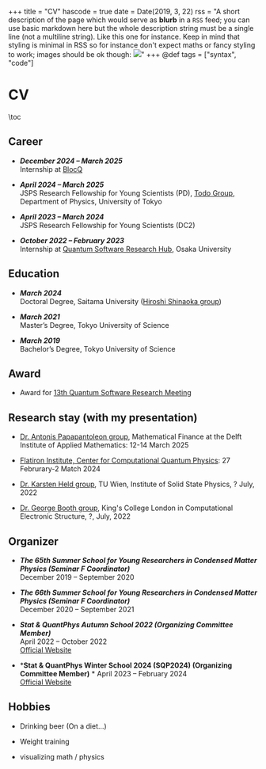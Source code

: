 +++
title = "CV"
hascode = true
date = Date(2019, 3, 22)
rss = "A short description of the page which would serve as **blurb** in a `RSS` feed; you can use basic markdown here but the whole description string must be a single line (not a multiline string). Like this one for instance. Keep in mind that styling is minimal in RSS so for instance don't expect maths or fancy styling to work; images should be ok though: ![](https://upload.wikimedia.org/wikipedia/en/3/32/Rick_and_Morty_opening_credits.jpeg)"
+++
@def tags = ["syntax", "code"]

# CV

\toc

## Career 
- ***December 2024 – March 2025***  
  Internship at [BlocQ](https://www.blocqinc.com/)

- ***April 2024 – March 2025***  
  JSPS Research Fellowship for Young Scientists (PD), [Todo Group](https://exa.phys.s.u-tokyo.ac.jp/ja), Department of Physics, University of Tokyo

- ***April 2023 – March 2024***  
  JSPS Research Fellowship for Young Scientists (DC2)

- ***October 2022 – February 2023***  
  Internship at [Quantum Software Research Hub](https://qsrh.jp/seminar/), Osaka University

## Education

- ***March 2024***  
  Doctoral Degree, Saitama University ([Hiroshi Shinaoka group](https://shinaoka.sakura.ne.jp))

- ***March 2021***  
  Master’s Degree, Tokyo University of Science

- ***March 2019***  
  Bachelor’s Degree, Tokyo University of Science

## Award
- Award for [13th Quantum Software Research Meeting](https://www.ipsj.or.jp/kenkyukai/event/qs13.html)

## Research stay (with my presentation)
- [Dr. Antonis Papapantoleon group]((https://fa.ewi.tudelft.nl/~apapapantoleon/index.html)), Mathematical Finance at the Delft Institute of Applied Mathematics: 12-14 March 2025

- [Flatiron Institute, Center for Computational Quantum Physics](https://www.simonsfoundation.org/flatiron/center-for-computational-quantum-physics/): 27 Februrary-2 Match 2024

- [Dr. Karsten Held group](https://www.tuwien.at/en/phy/ifp/theory), TU Wien, Institute of Solid State Physics, ? July, 2022

- [Dr. George Booth group](https://www.boothgroupresearch.com/index.html), King's College London in Computational Electronic Structure, ?, July, 2022


## Organizer
- ***The 65th Summer School for Young Researchers in Condensed Matter Physics (Seminar F Coordinator)***  
  December 2019 – September 2020

- ***The 66th Summer School for Young Researchers in Condensed Matter Physics (Seminar F Coordinator)***  
  December 2020 – September 2021

- ***Stat & QuantPhys Autumn School 2022 (Organizing Committee Member)***  
  April 2022 – October 2022  
  [Official Website](http://hatano-lab.iis.u-tokyo.ac.jp/manami/SQP2022/index_jp.html)

- ***Stat & QuantPhys Winter School 2024 (SQP2024) (Organizing Committee Member)**  *
  April 2023 – February 2024  
  [Official Website](http://hatano-lab.iis.u-tokyo.ac.jp/norihiro/SQP2024/index.html)


## Hobbies
- Drinking beer (On a diet...)

- Weight training

- visualizing math / physics